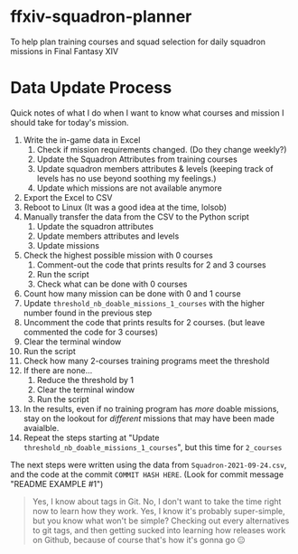 # ffxiv-squadron-planner
To help plan training courses and squad selection for daily squadron missions in Final Fantasy XIV


# Data Update Process

Quick notes of what I do when I want to know what courses and mission
I should take for today's mission.

1. Write the in-game data in Excel
    1. Check if mission requirements changed. (Do they change weekly?)
    1. Update the Squadron Attributes from training courses
    1. Update squadron members attributes & levels 
    (keeping track of levels has no use beyond soothing my feelings.)
    1. Update which missions are not available anymore
1. Export the Excel to CSV
1. Reboot to Linux (It was a good idea at the time, lolsob)
1. Manually transfer the data from the CSV to the Python script
    1. Update the squadron attributes
    1. Update members attributes and levels
    1. Update missions
1. Check the highest possible mission with 0 courses
    1. Comment-out the code that prints results for 2 and 3 courses
    1. Run the script
    1. Check what can be done with 0 courses
1. Count how many mission can be done with 0 and 1 course
1. Update `threshold_nb_doable_missions_1_courses` with the higher
    number found in the previous step
1. Uncomment the code that prints results for 2 courses.
    (but leave commented the code for 3 courses)
1. Clear the terminal window
1. Run the script
1. Check how many 2-courses training programs meet the threshold
1. If there are none...
    1. Reduce the threshold by 1
    1. Clear the terminal window
    1. Run the script
1. In the results, even if no training program has _more_ doable missions,
    stay on the lookout for _different_ missions that may have been made avaialble.
1. Repeat the steps starting at "Update `threshold_nb_doable_missions_1_courses`",
    but this time for `2_courses`

The next steps were written using the data from `Squadron-2021-09-24.csv`,
and the code at the commit `COMMIT HASH HERE`. 
(Look for commit message "README EXAMPLE #1")
> Yes, I know about tags in Git. 
> No, I don't want to take the time right now to learn how they work.
> Yes, I know it's probably super-simple, but you know what won't be simple?
> Checking out every alternatives to git tags, and then getting sucked into
> learning how releases work on Github, because of course that's how it's
> gonna go 😑






